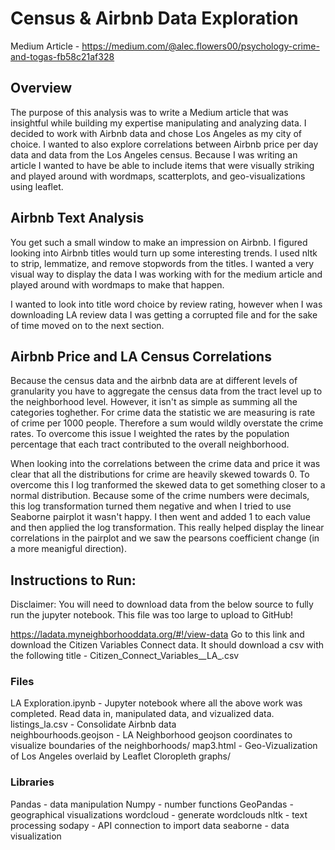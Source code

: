 # Census & Airbnb Data Exploration
Medium Article - https://medium.com/@alec.flowers00/psychology-crime-and-togas-fb58c21af328
## Overview
The purpose of this analysis was to write a Medium article that was insightful while building my expertise manipulating and analyzing data. I decided to work with Airbnb data and chose Los Angeles as my city of choice. I wanted to also explore correlations between Airbnb price per day data and data from the Los Angeles census. Because I was writing an article I wanted to have be able to include items that were visually striking and played around with wordmaps, scatterplots, and geo-visualizations using leaflet. 

## Airbnb Text Analysis
You get such a small window to make an impression on Airbnb. I figured looking into Airbnb titles would turn up some interesting trends. I used nltk to strip, lemmatize, and remove stopwords from the titles. I wanted a very visual way to display the data I was working with for the medium article and played around with wordmaps to make that happen. 

I wanted to look into title word choice by review rating, however when I was downloading LA review data I was getting a corrupted file and for the sake of time moved on to the next section. 


## Airbnb Price and LA Census Correlations
Because the census data and the airbnb data are at different levels of granularity you have to aggregate the census data from the tract level up to the neighborhood level. However, it isn't as simple as summing all the categories toghether. For crime data the statistic we are measuring is rate of crime per 1000 people. Therefore a sum would wildly overstate the crime rates. To overcome this issue I weighted the rates by the population percentage that each tract contributed to the overall neighborhood. 

When looking into the correlations between the crime data and price it was clear that all the distributions for crime are heavily skewed towards 0. To overcome this I log tranformed the skewed data to get something closer to a normal distribution. Because some of the crime numbers were decimals, this log transformation turned them negative and when I tried to use Seaborne pairplot it wasn't happy. I then went and added 1 to each value and then applied the log transformation. This really helped display the linear correlations in the pairplot and we saw the pearsons coefficient change (in a more meanigful direction). 

## Instructions to Run:
Disclaimer: You will need to download data from the below source to fully run the jupyter notebook. This file was too large to upload to GitHub!

https://ladata.myneighborhooddata.org/#!/view-data
Go to this link and download the Citizen Variables Connect data. It should download a csv with the following title -  Citizen_Connect_Variables__LA_.csv

### Files
LA Exploration.ipynb - Jupyter notebook where all the above work was completed. Read data in, manipulated data, and vizualized data.\
listings_la.csv - Consolidate Airbnb data \
neighbourhoods.geojson - LA Neighborhood geojson coordinates to visualize boundaries of the neighborhoods/
map3.html - Geo-Vizualization of Los Angeles overlaid by Leaflet Cloropleth graphs/

### Libraries
Pandas - data manipulation
Numpy - number functions
GeoPandas - geographical visualizations
wordcloud - generate wordclouds
nltk - text processing
sodapy - API connection to import data
seaborne - data visualization

